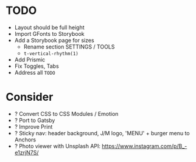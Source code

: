 # TODO

- Layout should be full height
- Import GFonts to Storybook
- Add a Storybook page for sizes
  - Rename section SETTINGS / TOOLS
  - `t-vertical-rhythm(1)`
- Add Prismic
- Fix Toggles, Tabs
- Address all `TODO`

# Consider

- ? Convert CSS to CSS Modules / Emotion
- ? Port to Gatsby
- ? Improve Print
- ? Sticky nav: header background, J/M logo, 'MENU' + burger menu to Anchors
- ? Photo viewer with Unsplash API: https://www.instagram.com/p/B_-e1zrjN7S/
